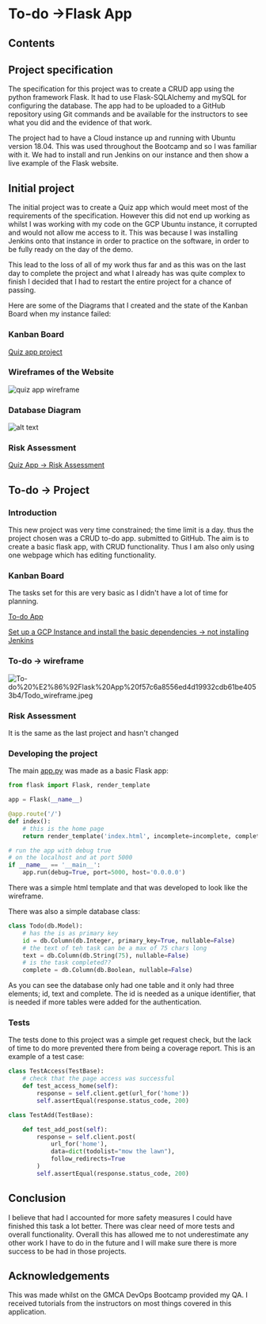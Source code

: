 # To-do →Flask App

## Contents

## Project specification

The specification for this project was to create a CRUD app using the python framework Flask. It had to use Flask-SQLAlchemy and mySQL for configuring the database. The app had to be uploaded to a GitHub repository using Git commands and be available for the instructors to see what you did and the evidence of that work.

The project had to have a Cloud instance up and running with Ubuntu version 18.04. This was used throughout the Bootcamp and so I was familiar with it. We had to install and run Jenkins on our instance and then show a live example of the Flask website.

## Initial project

The initial project was to create a Quiz app which would meet most of the requirements of the specification. However this did not end up working as whilst I was working with my code on the GCP Ubuntu instance, it corrupted and would not allow me access to it. This was because I was installing Jenkins onto that instance in order to practice on the software, in order to be fully ready on the day of the demo.

This lead to the loss of all of my work thus far and as this was on the last day to complete the project and what I already has was quite complex to finish I decided that I had to restart the entire project for a chance of passing.

Here are some of the Diagrams that I created and the state of the Kanban Board when my instance failed:

### Kanban Board

[Quiz app project](https://www.notion.so/cecb90a6322446e99fc96d1bd11a8fe7)

[]()

### Wireframes of the Website

![quiz app wireframe](https://user-images.githubusercontent.com/55449689/107543761-70c8cc80-6bc1-11eb-9885-e79398e81961.jpeg)

### Database Diagram
![alt text](C:\Users\Code\Downloads\ERD_Quiz_template.jpeg)

### Risk Assessment

[Quiz App → Risk Assessment](https://www.notion.so/31abe604815d4f21af54e07cd1628e28)

## To-do → Project

### Introduction

This new project was very time constrained; the time limit is a day. thus the project chosen was a CRUD to-do app. submitted to GitHub. The aim is to create a basic flask app, with CRUD functionality. Thus I am also only using one webpage which has editing functionality. 

### Kanban Board

The tasks set for this are very basic as I didn't have a lot of time for planning.

[To-do App](https://www.notion.so/a38ef866df3840ee99a26d79510ea911)

[Set up a GCP Instance and install the basic dependencies → not installing Jenkins](https://www.notion.so/Set-up-a-GCP-Instance-and-install-the-basic-dependencies-not-installing-Jenkins-0023f29b853a481fb2fe3a5925bcde2b)

### To-do → wireframe

![To-do%20%E2%86%92Flask%20App%20f57c6a8556ed4d19932cdb61be4053b4/Todo_wireframe.jpeg](To-do%20%E2%86%92Flask%20App%20f57c6a8556ed4d19932cdb61be4053b4/Todo_wireframe.jpeg)

### Risk Assessment

It is the same as the last project and hasn't changed

### Developing the project

The main [app.py](http://app.py) was made as a basic Flask app:

```python
from flask import Flask, render_template

app = Flask(__name__)

@app.route('/')
def index():
    # this is the home page 
    return render_template('index.html', incomplete=incomplete, complete=complete)

# run the app with debug true
# on the localhost and at port 5000
if __name__ == '__main__':
    app.run(debug=True, port=5000, host='0.0.0.0')
```

There was a simple html template and that was developed to look like the wireframe. 

There was also a simple database class:

```python
class Todo(db.Model):
    # has the is as primary key
    id = db.Column(db.Integer, primary_key=True, nullable=False)
    # the text of teh task can be a max of 75 chars long
    text = db.Column(db.String(75), nullable=False)
    # is the task completed??
    complete = db.Column(db.Boolean, nullable=False)
```

As you can see the database only had one table and it only had three elements; id, text and complete. The id is needed as a unique identifier, that is needed if more tables were added for the authentication.

### Tests

The tests done to this project was a simple get request check, but the lack of time to do more prevented there from being a coverage report. This is an example of a test case:

```python
class TestAccess(TestBase):
    # check that the page access was successful
    def test_access_home(self):
        response = self.client.get(url_for('home'))
        self.assertEqual(response.status_code, 200)

class TestAdd(TestBase):

    def test_add_post(self):
        response = self.client.post(
            url_for('home'),
            data=dict(todolist="mow the lawn"),
            follow_redirects=True
        )
        self.assertEqual(response.status_code, 200)
```

## Conclusion

I believe that had I accounted for more safety measures I could have finished this task a lot better. There was clear need of more tests and overall functionality. Overall this has allowed me to not underestimate any other work I have to do in the future and I will make sure there is more success to be had in those projects.

## Acknowledgements

This was made whilst on the GMCA DevOps Bootcamp provided my QA. I received tutorials from the instructors on most things covered in this application.
